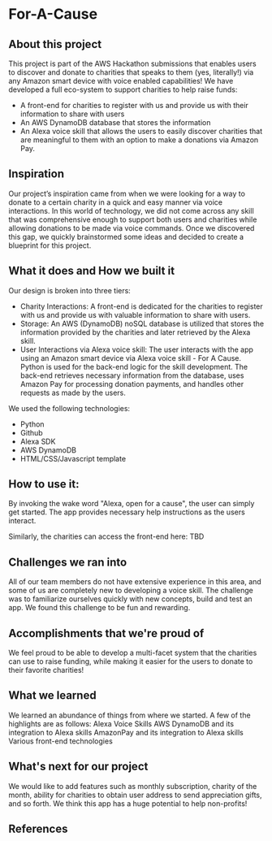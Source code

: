 # For-A-Cause

## About this project
This project is part of the AWS Hackathon submissions that enables users to discover and donate to charities that speaks to them (yes, literally!) via any Amazon smart device with voice enabled capabilities! We have developed a full eco-system to support charities to help raise funds:
* A front-end for charities to register with us and provide us with their information to share with users
* An AWS DynamoDB database that stores the information
* An Alexa voice skill that allows the users to easily discover charities that are meaningful to them with an option to make a donations via Amazon Pay.

## Inspiration
Our project’s inspiration came from when we were looking for a way to donate to a certain charity in a quick and easy manner via voice interactions. In this world of technology, we did not come across any skill that was comprehensive enough to support both users and charities while allowing donations to be made via voice commands. Once we discovered this gap, we quickly brainstormed some ideas and decided to create a blueprint for this project.

## What it does and How we built it
Our design is broken into three tiers:

* Charity Interactions: A front-end is dedicated for the charities to register with us and provide us with valuable information to share with users.
* Storage: An AWS (DynamoDB) noSQL database is utilized that stores the information provided by the charities and later retrieved by the Alexa skill.
* User Interactions via Alexa voice skill: The user interacts with the app using an Amazon smart device via Alexa voice skill - For A Cause. Python is used for the back-end logic for the skill development. The back-end retrieves necessary information from the database, uses Amazon Pay for processing donation payments, and handles other requests as made by the users.

We used the following technologies:
* Python
* Github
* Alexa SDK
* AWS DynamoDB
* HTML/CSS/Javascript template

## How to use it:

By invoking the wake word "Alexa, open for a cause", the user can simply get started. The app provides necessary help instructions as the users interact.

Similarly, the charities can access the front-end here: TBD

## Challenges we ran into
All of our team members do not have extensive experience in this area, and some of us are completely new to developing a voice skill. The challenge was to familiarize ourselves quickly with new concepts, build and test an app. We found this challenge to be fun and rewarding.

## Accomplishments that we're proud of
We feel proud to be able to develop a multi-facet system that the charities can use to raise funding, while making it easier for the users to donate to their favorite charities!

## What we learned
We learned an abundance of things from where we started. A few of the highlights are as follows:
Alexa Voice Skills
AWS DynamoDB and its integration to Alexa skills
AmazonPay and its integration to Alexa skills
Various front-end technologies

## What's next for our project
We would like to add features such as monthly subscription, charity of the month, ability for charities to obtain user address to send appreciation gifts, and so forth. We think this app has a huge potential to help non-profits!

## References
